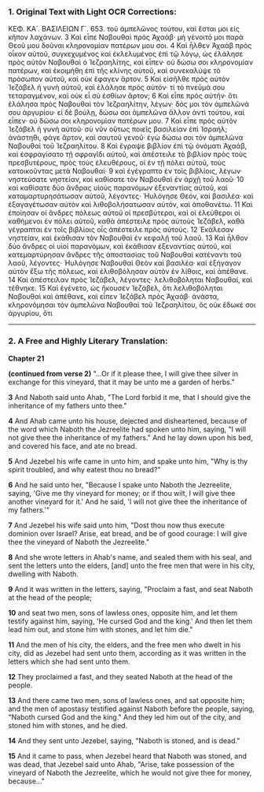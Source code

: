 ### 1. Original Text with Light OCR Corrections:

ΚΕΦ. ΚΑ΄. ΒΑΣΙΛΕΙΩΝ Γ΄. 653.
τοῦ ἀμπελῶνος τούτου, καὶ ἔσται μοι εἰς κῆπον λαχάνων.
3 Καὶ εἶπε Ναβουθαὶ πρὸς Ἀχαάβ· μὴ γένοιτό μοι παρὰ Θεοῦ μου δοῦναι κληρονομίαν πατέρων μου σοι.
4 Καὶ ἦλθεν Ἀχαὰβ πρὸς οἶκον αὐτοῦ, συγκεχυμένος καὶ ἐκλελυμένος ἐπὶ τῷ λόγῳ, ὡς ἐλάλησε πρὸς αὐτὸν Ναβουθαὶ ὁ Ἰεζραηλίτης, καὶ εἶπεν· οὐ δώσω σοι κληρονομίαν πατέρων, καὶ ἐκοιμήθη ἐπὶ τῆς κλίνης αὐτοῦ, καὶ συνεκαλύψε τὸ πρόσωπον αὐτοῦ, καὶ οὐκ ἔφαγεν ἄρτον.
5 Καὶ εἰσῆλθε πρὸς αὐτὸν Ἰεζάβελ ἡ γυνὴ αὐτοῦ, καὶ ἐλάλησε πρὸς αὐτόν· τί τὸ πνεῦμά σου τεταραγμένον, καὶ οὐκ εἶ σὺ ἐσθίων ἄρτον;
6 Καὶ εἶπε πρὸς αὐτήν· ὅτι ἐλάλησα πρὸς Ναβουθαὶ τὸν Ἰεζραηλίτην, λέγων· δός μοι τὸν ἀμπελῶνά σου ἀργυρίου· εἰ δὲ βούλῃ, δώσω σοι ἀμπελῶνα ἄλλον ἀντὶ τούτου, καὶ εἶπεν· οὐ δώσω σοι κληρονομίαν πατέρων μου.
7 Καὶ εἶπε πρὸς αὐτὸν Ἰεζάβελ ἡ γυνὴ αὐτοῦ· σὺ νῦν οὕτως ποιεῖς βασιλείαν ἐπὶ Ἰσραήλ; ἀνάστηθι, φάγε ἄρτον, καὶ σαυτοῦ γενοῦ· ἐγὼ δώσω σοι τὸν ἀμπελῶνα Ναβουθαὶ τοῦ Ἰεζραηλίτου.
8 Καὶ ἔγραψε βιβλίον ἐπὶ τῷ ὀνόματι Ἀχαάβ, καὶ ἐσφραγίσατο τῇ σφραγῖδι αὐτοῦ, καὶ ἀπέστειλε τὸ βιβλίον πρὸς τοὺς πρεσβυτέρους, πρὸς τοὺς ἐλευθέρους, οἱ ἐν τῇ πόλει αὐτοῦ, τοὺς κατοικοῦντας μετὰ Ναβουθαί·
9 καὶ ἐγέγραπτο ἐν τοῖς βιβλίοις, λέγων· νηστεύσατε νηστείαν, καὶ καθίσατε τὸν Ναβουθαὶ ἐν ἀρχῇ τοῦ λαοῦ·
10 καὶ καθίσατε δύο ἄνδρας υἱοὺς παρανόμων ἐξεναντίας αὐτοῦ, καὶ καταμαρτυρησάτωσαν αὐτοῦ, λέγοντες· Ἠυλόγησε Θεόν, καὶ βασιλέα· καὶ ἐξαγαγέτωσαν αὐτὸν καὶ λιθοβολήσατωσαν αὐτόν, καὶ ἀποθανέτω.
11 Καὶ ἐποίησαν οἱ ἄνδρες πόλεως αὐτοῦ οἱ πρεσβύτεροι, καὶ οἱ ἐλεύθεροι οἱ καθήμενοι ἐν πόλει αὐτοῦ, καθὰ ἀπέστειλε πρὸς αὐτοὺς Ἰεζάβελ, καθὰ γέγραπται ἐν τοῖς βιβλίοις οἷς ἀπέστειλε πρὸς αὐτούς.
12 Ἐκάλεσαν νηστείαν, καὶ ἐκάθισαν τὸν Ναβουθαὶ ἐν κεφαλῇ τοῦ λαοῦ.
13 Καὶ ἦλθον δύο ἄνδρες οἱ υἱοὶ παρανόμων, καὶ ἐκάθισαν ἐξεναντίας αὐτοῦ, καὶ κατεμαρτύρησαν ἄνδρες τῆς ἀποστασίας τοῦ Ναβουθαὶ κατέναντι τοῦ λαοῦ, λέγοντες· Ἠυλόγησε Ναβουθαὶ Θεὸν καὶ βασιλέα· καὶ ἐξήγαγον αὐτὸν ἔξω τῆς πόλεως, καὶ ἐλιθοβόλησαν αὐτὸν ἐν λίθοις, καὶ ἀπέθανε.
14 Καὶ ἀπέστειλαν πρὸς Ἰεζάβελ, λέγοντες· λελιθοβόληται Ναβουθαί, καὶ τέθνηκε.
15 Καὶ ἐγένετο, ὡς ἤκουσεν Ἰεζάβελ, ὅτι λελιθοβόληται Ναβουθαὶ καὶ ἀπέθανε, καὶ εἶπεν Ἰεζάβελ πρὸς Ἀχαάβ· ἀνάστα, κληρονόμησαι τὸν ἀμπελῶνα Ναβουθαὶ τοῦ Ἰεζραηλίτου, ὃς οὐκ ἔδωκέ σοι ἀργυρίου, ὅτι

***

### 2. A Free and Highly Literary Translation:

**Chapter 21**

**(continued from verse 2)**
"...Or if it please thee, I will give thee silver in exchange for this vineyard, that it may be unto me a garden of herbs."

**3** And Naboth said unto Ahab, "The Lord forbid it me, that I should give the inheritance of my fathers unto thee."

**4** And Ahab came unto his house, dejected and disheartened, because of the word which Naboth the Jezreelite had spoken unto him, saying, "I will not give thee the inheritance of my fathers." And he lay down upon his bed, and covered his face, and ate no bread.

**5** And Jezebel his wife came in unto him, and spake unto him, "Why is thy spirit troubled, and why eatest thou no bread?"

**6** And he said unto her, "Because I spake unto Naboth the Jezreelite, saying, 'Give me thy vineyard for money; or if thou wilt, I will give thee another vineyard for it.' And he said, 'I will not give thee the inheritance of my fathers.'"

**7** And Jezebel his wife said unto him, "Dost thou now thus execute dominion over Israel? Arise, eat bread, and be of good courage: I will give thee the vineyard of Naboth the Jezreelite."

**8** And she wrote letters in Ahab's name, and sealed them with his seal, and sent the letters unto the elders, [and] unto the free men that were in his city, dwelling with Naboth.

**9** And it was written in the letters, saying, "Proclaim a fast, and seat Naboth at the head of the people;

**10** and seat two men, sons of lawless ones, opposite him, and let them testify against him, saying, 'He cursed God and the king.' And then let them lead him out, and stone him with stones, and let him die."

**11** And the men of his city, the elders, and the free men who dwelt in his city, did as Jezebel had sent unto them, according as it was written in the letters which she had sent unto them.

**12** They proclaimed a fast, and they seated Naboth at the head of the people.

**13** And there came two men, sons of lawless ones, and sat opposite him; and the men of apostasy testified against Naboth before the people, saying, "Naboth cursed God and the king." And they led him out of the city, and stoned him with stones, and he died.

**14** And they sent unto Jezebel, saying, "Naboth is stoned, and is dead."

**15** And it came to pass, when Jezebel heard that Naboth was stoned, and was dead, that Jezebel said unto Ahab, "Arise, take possession of the vineyard of Naboth the Jezreelite, which he would not give thee for money, because..."